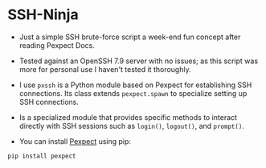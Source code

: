 # SSH-Ninja

- Just a simple SSH brute-force script a week-end fun concept after reading Pexpect Docs.

- Tested against an OpenSSH 7.9 server with no issues; as this script was more for personal use I haven't tested it thoroughly.

- I use `pxssh` is a Python module based on Pexpect for establishing SSH connections. Its class extends `pexpect.spawn` to specialize setting up SSH connections.

- Is a specialized module that provides specific methods to interact directly with SSH sessions such as `login()`, `logout()`, and `prompt()`.

- You can install [Pexpect](https://github.com/pexpect/pexpect) using pip:
```
pip install pexpect
```